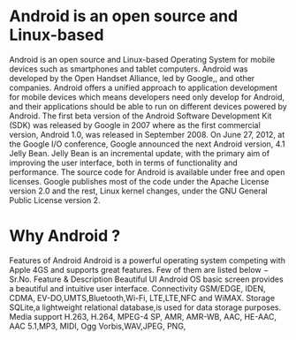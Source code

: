 # Android is an open source and Linux-based
Android is an open source and Linux-based
Operating System for mobile devices such as smartphones
and tablet computers.
Android was developed by the Open Handset Alliance,
led by Google,, and other companies.
Android offers a unified approach 
to application development  for mobile devices
which means developers  need only develop for Android,
and their applications should be able to run on different devices powered by Android.
The first beta version of the Android Software
Development Kit (SDK)  was released by Google in 2007
where as the first commercial version,
Android 1.0, was released in September 2008. On June 27, 2012,  at the Google I/O conference, 
Google announced the next Android version, 4.1 Jelly Bean.
Jelly Bean is an incremental update,
with the primary aim of improving
the user interface, both in terms of functionality and performance.
The source code for Android is available under free and open
licenses. Google publishes most of
the code under the Apache License version 2.0 and the rest,
Linux kernel changes, under the GNU General Public License version 2.
# Why Android ?
Features of Android Android is a powerful operating system
competing with Apple 4GS
and supports great features. Few of them are listed below −
Sr.No.
Feature & Description
Beautiful UI
Android OS basic screen provides  a beautiful and intuitive user interface.
Connectivity GSM/EDGE,  IDEN, CDMA, EV-DO,UMTS,Bluetooth,Wi-Fi, LTE,LTE,NFC and WiMAX.
Storage
SQLite,a lightweight relational database,is used for data storage purposes.
Media support
H.263, H.264, MPEG-4 SP, AMR, AMR-WB,  AAC, HE-AAC, AAC 5.1,MP3, MIDI, Ogg Vorbis,WAV,JPEG,  PNG,
